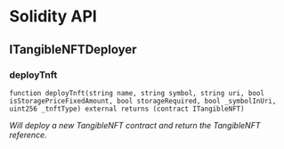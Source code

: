 # Solidity API

## ITangibleNFTDeployer

### deployTnft

```solidity
function deployTnft(string name, string symbol, string uri, bool isStoragePriceFixedAmount, bool storageRequired, bool _symbolInUri, uint256 _tnftType) external returns (contract ITangibleNFT)
```

_Will deploy a new TangibleNFT contract and return the TangibleNFT reference._

